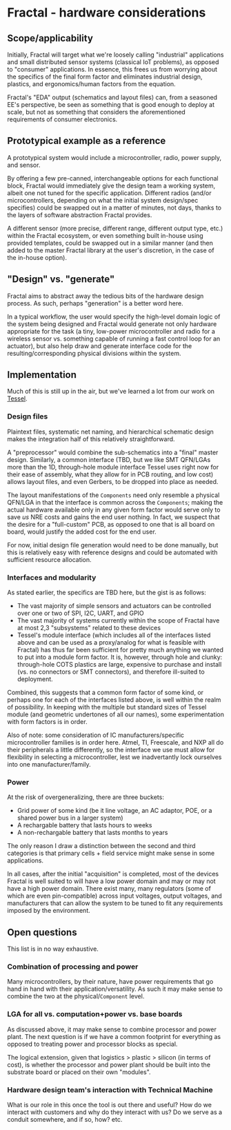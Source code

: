 # Fractal - hardware considerations

## Scope/applicability

Initially, Fractal will target what we're loosely calling "industrial" applications and small distributed sensor systems (classical IoT problems), as opposed to "consumer" applications. In essence, this frees us from worrying about the specifics of the final form factor and eliminates industrial design, plastics, and ergonomics/human factors from the equation.

Fractal's "EDA" output (schematics and layout files) can, from a seasoned EE's perspective, be seen as something that is good enough to deploy at scale, but not as something that considers the aforementioned requirements of consumer electronics.

## Prototypical example as a reference

A prototypical system would include a microcontroller, radio, power supply, and sensor.

By offering a few pre-canned, interchangeable options for each functional block, Fractal would immediately give the design team a working system, albeit one not tuned for the specific application. Different radios (and/or microcontrollers, depending on what the initial system design/spec specifies) could be swapped out in a matter of minutes, not days, thanks to the layers of software abstraction Fractal provides.

A different sensor (more precise, different range, different output type, etc.) within the Fractal ecosystem, or even something built in-house using provided templates, could be swapped out in a similar manner (and then added to the master Fractal library at the user's discretion, in the case of the in-house option).

## "Design" vs. "generate"

Fractal aims to abstract away the tedious bits of the hardware design process. As such, perhaps "generation" is a better word here.

In a typical workflow, the user would specify the high-level domain logic of the system being designed and Fractal would generate not only hardware appropriate for the task (a tiny, low-power microcontroller and radio for a wireless sensor vs. something capable of running a fast control loop for an actuator), but also help draw and generate interface code for the resulting/corresponding physical divisions within the system.

##  Implementation

Much of this is still up in the air, but we've learned a lot from our work on [Tessel](www.tessel.io).

### Design files

Plaintext files, systematic net naming, and hierarchical schematic design makes the integration half of this relatively straightforward.

A "preprocessor" would combine the sub-schematics into a "final" master design. Similarly, a common interface (TBD, but we like SMT QFN/LGAs more than the 1D, through-hole module interface Tessel uses right now for their ease of assembly, what they allow for in PCB routing, and low cost) allows layout files, and even Gerbers, to be dropped into place as needed.

The layout manifestations of the `Components` need only resemble a physical QFN/LGA in that the interface is common across the `Components`; making the actual hardware available only in any given form factor would serve only to save *us* NRE costs and gains the end user nothing. In fact, we suspect that the desire for a "full-custom" PCB, as opposed to one that is all board on board, would justify the added cost for the end user.

For now, initial design file generation would need to be done manually, but this is relatively easy with reference designs and could be automated with sufficient resource allocation.

### Interfaces and modularity

As stated earlier, the specifics are TBD here, but the gist is as follows:

* The vast majority of simple sensors and actuators can be controlled over one or two of SPI, I2C, UART, and GPIO
* The vast majority of systems currently within the scope of Fractal have at most 2,3 "subsystems" related to these devices
* Tessel's module interface (which includes all of the interfaces listed above and can be used as a proxy/analog for what is feasible with Fractal) has thus far been sufficient for pretty much anything we wanted to put into a module form factor. It is, however, through hole and clunky: through-hole COTS plastics are large, expensive to purchase and install (vs. no connectors or SMT connectors), and therefore ill-suited to deployment.

Combined, this suggests that a common form factor of some kind, or perhaps one for each of the interfaces listed above, is well within the realm of possibility. In keeping with the multiple but standard sizes of Tessel module (and geometric undertones of all our names), some experimentation with form factors is in order.

Also of note: some consideration of IC manufacturers/specific microcontroller families is in order here. Atmel, TI, Freescale, and NXP all do their peripherals a little differently, so the interface we use must allow for flexibility in selecting a microcontroller, lest we inadvertantly lock ourselves into one manufacturer/family.

### Power

At the risk of overgeneralizing, there are three buckets:

 * Grid power of some kind (be it line voltage, an AC adaptor, POE, or a shared power bus in a larger system)
 * A rechargable battery that lasts hours to weeks
 * A non-rechargable battery that lasts months to years

The only reason I draw a distinction between the second and third categories is that primary cells + field service might make sense in some applications.

In all cases, after the initial "acquisition" is completed, most of the devices Fractal is well suited to will have a low power domain and may or may not have a high power domain. There exist many, many regulators (some of which are even pin-compatible) across input voltages, output voltages, and manufacturers that can allow the system to be tuned to fit any requirements imposed by the environment.

## Open questions

This list is in no way exhaustive.

### Combination of processing and power

Many microcontrollers, by their nature, have power requirements that go hand in hand with their application/versatility. As such it may make sense to combine the two at the physical/`Component` level. 

### LGA for all vs. computation+power vs. base boards

As discussed above, it may make sense to combine processor and power plant. The next question is if we have a common footprint for everything as opposed to treating power and processor blocks as special.

The logical extension, given that logistics > plastic > silicon (in terms of cost), is whether the processor and power plant should be built into the substrate board or placed on their own "modules".

### Hardware design team's interaction with Technical Machine

What is our role in this once the tool is out there and useful? How do we interact with customers and why do they interact with us? Do we serve as a conduit somewhere, and if so, how? etc.
